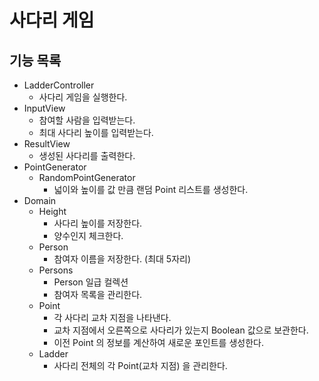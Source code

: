 # 사다리 게임

## 기능 목록
- LadderController
  - 사다리 게임을 실행한다.
- InputView
  - 참여할 사람을 입력받는다.
  - 최대 사다리 높이를 입력받는다.
- ResultView
  - 생성된 사다리를 출력한다.
- PointGenerator
  - RandomPointGenerator
    - 넓이와 높이를 값 만큼 랜덤 Point 리스트를 생성한다.
- Domain
  - Height
    - 사다리 높이를 저장한다.
    - 양수인지 체크한다.
  - Person
    - 참여자 이름을 저장한다. (최대 5자리)
  - Persons
    - Person 일급 컬렉션
    - 참여자 목록을 관리한다.
  - Point
    - 각 사다리 교차 지점을 나타낸다.
    - 교차 지점에서 오른쪽으로 사다리가 있는지 Boolean 값으로 보관한다.
    - 이전 Point 의 정보를 계산하여 새로운 포인트를 생성한다.
  - Ladder
    - 사다리 전체의 각 Point(교차 지점) 을 관리한다.